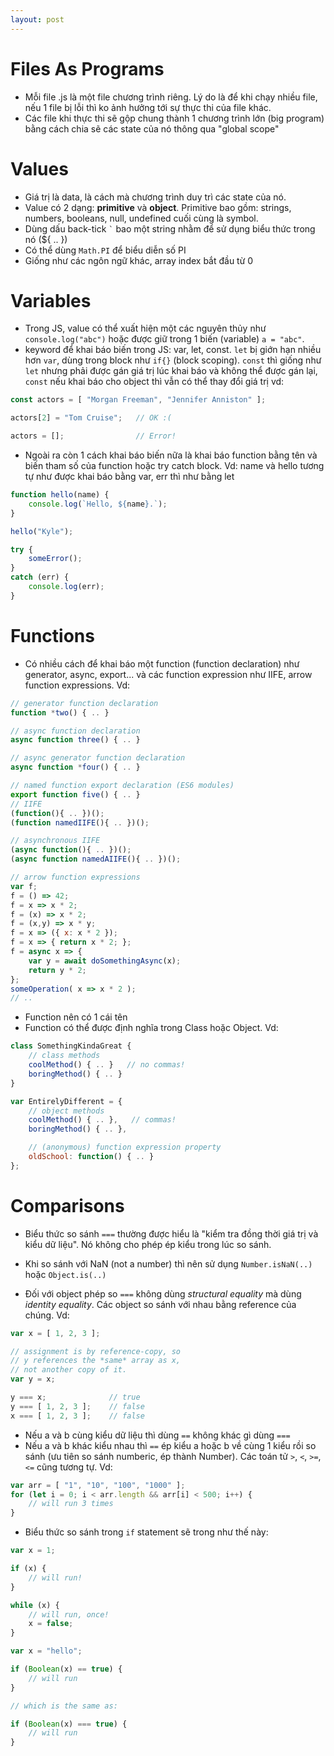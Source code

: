 ```yaml
---
layout: post
---
```

# Files As Programs

- Mỗi file .js là một file chương trình riêng. Lý do là để khi chạy nhiều file, nếu 1 file bị lỗi thì ko ảnh hưởng tới sự thực thi của file khác.
- Các file khi thực thi sẽ gộp chung thành 1 chương trình lớn (big program) bằng cách chia sẽ các state của nó thông qua "global scope"

# Values

- Giá trị là data, là cách mà chương trình duy trì các state của nó.
- Value có 2 dạng: **primitive** và **object**. Primitive bao gồm: strings, numbers, booleans, null, undefined cuối cùng là symbol.
- Dùng dấu back-tick `` ` `` bao một string nhằm để sử dụng biểu thức trong nó (${ .. })
- Có thể dùng `Math.PI` để biểu diễn số PI
- Giống như các ngôn ngữ khác, array index bắt đầu từ 0

# Variables

- Trong JS, value có thể xuất hiện một các nguyên thủy như `console.log("abc")` hoặc được giữ trong 1 biến (variable) `a = "abc"`.
- keyword để khai báo biến trong JS: var, let, const. `let` bị giớn hạn nhiều hơn `var`, dùng trong block như `if{}` (block scoping). `const` thì giống như `let` nhưng phải được gán giá trị lúc khai báo và không thể được gán lại, `const` nếu khai báo cho object thì vẫn có thể thay đổi giá trị vd:

```js
const actors = [ "Morgan Freeman", "Jennifer Anniston" ];

actors[2] = "Tom Cruise";   // OK :(

actors = [];                // Error!
```

- Ngoài ra còn 1 cách khai báo biến nữa là khai báo function bằng tên và biến tham số của function hoặc try catch block. Vd: 
name và hello tương tự như được khai báo bằng var, err thì như bằng let

```js
function hello(name) {
    console.log(`Hello, ${name}.`);
}

hello("Kyle");

try {
    someError();
}
catch (err) {
    console.log(err);
}
```

# Functions

- Có nhiều cách để khai báo một function (function declaration) như generator, async, export... và các function expression như IIFE, arrow function expressions. Vd:

```js
// generator function declaration
function *two() { .. }

// async function declaration
async function three() { .. }

// async generator function declaration
async function *four() { .. }

// named function export declaration (ES6 modules)
export function five() { .. }
// IIFE
(function(){ .. })();
(function namedIIFE(){ .. })();

// asynchronous IIFE
(async function(){ .. })();
(async function namedAIIFE(){ .. })();

// arrow function expressions
var f;
f = () => 42;
f = x => x * 2;
f = (x) => x * 2;
f = (x,y) => x * y;
f = x => ({ x: x * 2 });
f = x => { return x * 2; };
f = async x => {
    var y = await doSomethingAsync(x);
    return y * 2;
};
someOperation( x => x * 2 );
// ..
```

- Function nên có 1 cái tên
- Function có thể được định nghĩa trong Class hoặc Object. Vd:

```js
class SomethingKindaGreat {
    // class methods
    coolMethod() { .. }   // no commas!
    boringMethod() { .. }
}

var EntirelyDifferent = {
    // object methods
    coolMethod() { .. },   // commas!
    boringMethod() { .. },

    // (anonymous) function expression property
    oldSchool: function() { .. }
};
```
# Comparisons

- Biểu thức so sánh `===` thường được hiểu là "kiểm tra đồng thời giá trị và kiểu dữ liệu". Nó không cho phép ép kiểu trong lúc so sánh.
- Khi so sánh với NaN (not a number) thì nên sử dụng `Number.isNaN(..)` hoặc `Object.is(..)`

- Đối với object phép so `===` không dùng *structural equality* mà dùng  *identity equality*. Các object so sánh với nhau bằng reference của chúng. Vd:

```js
var x = [ 1, 2, 3 ];

// assignment is by reference-copy, so
// y references the *same* array as x,
// not another copy of it.
var y = x;

y === x;              // true
y === [ 1, 2, 3 ];    // false
x === [ 1, 2, 3 ];    // false
```

- Nếu a và b cùng kiểu dữ liệu thì dùng `==` không khác gì dùng `===`
- Nếu a và b khác kiểu nhau thì `==` ép kiểu a hoặc b về cùng 1 kiểu rồi so sánh (ưu tiên so sánh numberic, ép thành Number). Các toán tử `>`, `<`, `>=`, `<=` cũng tương tự. Vd: 

```js
var arr = [ "1", "10", "100", "1000" ];
for (let i = 0; i < arr.length && arr[i] < 500; i++) {
    // will run 3 times
}
```
- Biểu thức so sánh trong `if` statement sẽ trong như thế này:

```js
var x = 1;

if (x) {
    // will run!
}

while (x) {
    // will run, once!
    x = false;
}
```
```js
var x = "hello";

if (Boolean(x) == true) {
    // will run
}

// which is the same as:

if (Boolean(x) === true) {
    // will run
}
```
